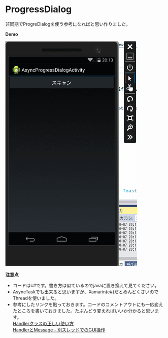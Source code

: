 # ProgressDialog
非同期でProgreDialogを使う参考になればと思い作りました。  
  
**Demo**  
  
![Demo]( https://github.com/13jk092koizumi/ProgressDialog/blob/master/capture/progressDialogCapture.gif )  
  
**注意点**  
- コードはc#です。書き方は似ているのでjavaに置き換えて見てください。
- AsyncTaskでも出来ると思いますが、Xamarin(c#)だとめんどくさいのでThreadを使いました。
- 参考にしたリンクを貼っておきます。コードのコメントアウトにも一応変えたところを書いておきました。たぶんどう変えればいいか分かると思います。  
[Handlerクラスの正しい使い方](http://d.hatena.ne.jp/sankumee/20120329/1333021847)  
[HandlerとMessage - 別スレッドでのGUI操作](http://ichitcltk.hustle.ne.jp/gudon2/index.php?pageType=file&id=Android010_Handler)  
